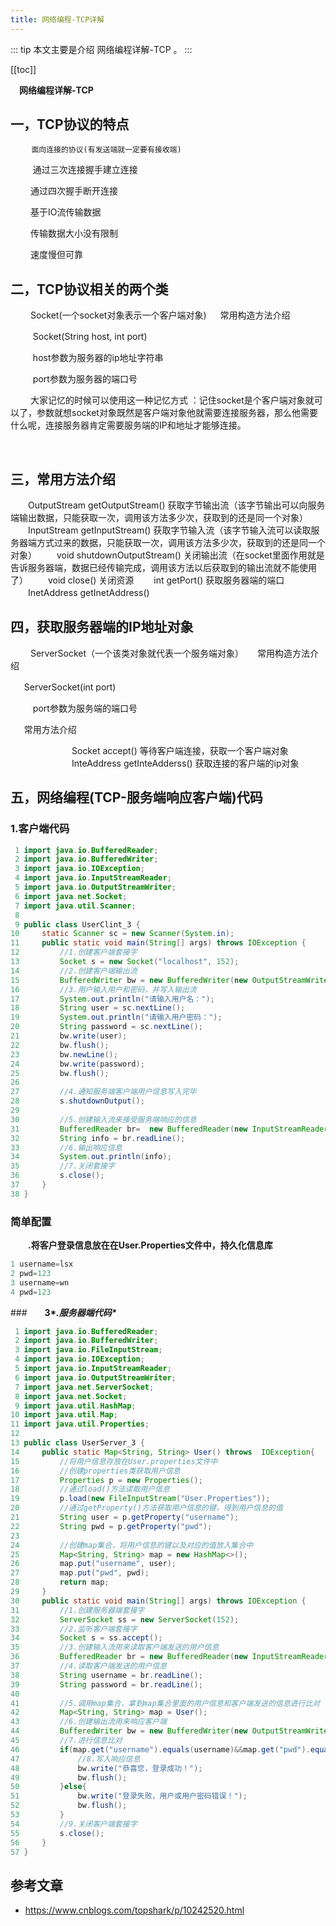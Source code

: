 ```yaml
---
title: 网络编程-TCP详解
---
```



::: tip
本文主要是介绍 网络编程详解-TCP 。
:::

[[toc]]

　**网络编程详解-TCP**

## **一，TCP协议的特点** 
      　 面向连接的协议(有发送端就一定要有接收端)

​     　　  通过三次连接握手建立连接

​       　　通过四次握手断开连接

​       　　基于IO流传输数据

​       　　传输数据大小没有限制

​       　　速度慢但可靠

 

## **二，TCP协议相关的两个类**
  　　 Socket(一个socket对象表示一个客户端对象)
    　  常用构造方法介绍

​            　　 Socket(String host, int port)

​               　　   host参数为服务器的ip地址字符串

​                　　   port参数为服务器的端口号

​         　　大家记忆的时候可以使用这一种记忆方式 ：记住socket是个客户端对象就可以了，参数就想socket对象既然是客户端对象他就需要连接服务器，那么他需要什么呢，连接服务器肯定需要服务端的IP和地址才能够连接。

​      

## **三，常用方法介绍**

　　OutputStream  getOutputStream() 获取字节输出流（该字节输出可以向服务端输出数据，只能获取一次，调用该方法多少次，获取到的还是同一个对象）
　　InputStream  getInputStream() 获取字节输入流（该字节输入流可以读取服务器端方式过来的数据，只能获取一次，调用该方法多少次，获取到的还是同一个对象）
　　void  shutdownOutputStream() 关闭输出流（在socket里面作用就是告诉服务器端，数据已经传输完成，调用该方法以后获取到的输出流就不能使用了）
　　void close() 关闭资源
　　int getPort() 获取服务器端的端口
　　InetAddress getInetAddress()

 

## **四，获取服务器端的IP地址对象**

   　　 ServerSocket（一个该类对象就代表一个服务端对象）
          　 常用构造方法介绍

​            　  ServerSocket(int port)

​                 　　  port参数为服务端的端口号

​          　 常用方法介绍

　　　　　　　Socket accept() 等待客户端连接，获取一个客户端对象
　　　　　　　InteAddress  getInteAdderss() 获取连接的客户端的ip对象
　　

## **五，网络编程(TCP-服务端响应客户端)代码**

###   **1.客户端代码**



``` java
 1 import java.io.BufferedReader;
 2 import java.io.BufferedWriter;
 3 import java.io.IOException;
 4 import java.io.InputStreamReader;
 5 import java.io.OutputStreamWriter;
 6 import java.net.Socket;
 7 import java.util.Scanner;
 8 
 9 public class UserClint_3 {
10     static Scanner sc = new Scanner(System.in);
11     public static void main(String[] args) throws IOException {
12         //1.创建客户端套接字
13         Socket s = new Socket("localhost", 152);
14         //2.创建客户端输出流
15         BufferedWriter bw = new BufferedWriter(new OutputStreamWriter(s.getOutputStream()));
16         //3.用户输入用户和密码，并写入输出流
17         System.out.println("请输入用户名：");
18         String user = sc.nextLine();
19         System.out.println("请输入用户密码：");
20         String password = sc.nextLine();
21         bw.write(user);
22         bw.flush();
23         bw.newLine();
24         bw.write(password);
25         bw.flush();
26         
27         //4.通知服务端客户端用户信息写入完毕
28         s.shutdownOutput();
29         
30         //5.创建输入流来接受服务端响应的信息
31         BufferedReader br=  new BufferedReader(new InputStreamReader(s.getInputStream()));
32         String info = br.readLine();
33         //6.输出响应信息
34         System.out.println(info);
35         //7.关闭套接字
36         s.close();
37     }
38 }
```



 

### 简单配置
　　**.将客户登录信息放在在User.Properties文件中，持久化信息库**　

``` java
1 username=lsx
2 pwd=123
3 username=wn
4 pwd=123
```


###　　**3\**.服务器端代码\****



``` java
 1 import java.io.BufferedReader;
 2 import java.io.BufferedWriter;
 3 import java.io.FileInputStream;
 4 import java.io.IOException;
 5 import java.io.InputStreamReader;
 6 import java.io.OutputStreamWriter;
 7 import java.net.ServerSocket;
 8 import java.net.Socket;
 9 import java.util.HashMap;
10 import java.util.Map;
11 import java.util.Properties;
12 
13 public class UserServer_3 {
14     public static Map<String, String> User() throws  IOException{
15         //将用户信息存放在User.properties文件中
16         //创建properties类获取用户信息
17         Properties p = new Properties();
18         //通过load()方法读取用户信息
19         p.load(new FileInputStream("User.Properties"));
20         //通过getProperty()方法获取用户信息的键，得到用户信息的值
21         String user = p.getProperty("username");
22         String pwd = p.getProperty("pwd");
23         
24         //创建map集合，将用户信息的键以及对应的值放入集合中
25         Map<String, String> map = new HashMap<>();
26         map.put("username", user);
27         map.put("pwd", pwd);
28         return map;
29     }
30     public static void main(String[] args) throws IOException {
31         //1.创建服务器端套接字
32         ServerSocket ss = new ServerSocket(152);
33         //2.监听客户端套接字
34         Socket s = ss.accept();
35         //3.创建输入流用来读取客户端发送的用户信息
36         BufferedReader br = new BufferedReader(new InputStreamReader(s.getInputStream()));
37         //4.读取客户端发送的用户信息
38         String username = br.readLine();
39         String password = br.readLine();
40         
41         //5.调用map集合，拿到map集合里面的用户信息和客户端发送的信息进行比对
42         Map<String, String> map = User();
43         //6.创建输出流用来响应客户端
44         BufferedWriter bw = new BufferedWriter(new OutputStreamWriter(s.getOutputStream()));
45         //7.进行信息比对
46         if(map.get("username").equals(username)&&map.get("pwd").equals(password)){
47             //8.写入响应信息
48             bw.write("恭喜您，登录成功！");
49             bw.flush();
50         }else{
51             bw.write("登录失败，用户或用户密码错误！");
52             bw.flush();
53         }
54         //9.关闭客户端套接字
55         s.close();
56     }
57 }
```


## 参考文章
* https://www.cnblogs.com/topshark/p/10242520.html